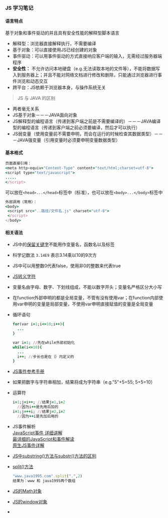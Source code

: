 ### JS 学习笔记  
#### 语言特点
基于对象和事件驱动的并且具有安全性能的解释型脚本语言   
* 解释型：浏览器直接解释执行，不需要编译   
* 基于对象：可以直接使用JS已经创建的对象    
* 事件驱动：可以用事件驱动的方式直接响应客户端的输入，无需经过服务器端程序  
* **安全性：** 不允许访问本地硬盘（e.g.无法读取本地的文件等），不能将数据写入到服务器上；并且不能对网络文档进行修改和删除，只能通过浏览器进行事件浏览和动态交互  
* 跨平台：JS依赖于浏览器本身，与操作系统无关  

> JS 与 JAVA 的区别  
 * 两者毫无关系  
 * JS基于对象－－－JAVA面向对象  
 * JS解释型的编程语言（传递到客户端之前是不需要编译的）－－－JAVA编译型的编程语言（传递到客户端之前必须要编译，然后才可以执行）  
 * JS弱变量（使用变量前不需要申明，而会在运行的时候检查其数据类型）－－－JAVA强变量（引用变量时必须要申明变量数据类型）

#### 基本格式
```ruby
页面直接引用：  
<meta http-equiv="Content-Type" content="text/html;charset=utf-8">
<script type="text/javascript">
.....
</script>
```  
可以放在`<head>...</head>`标签中（标准），也可以放在`<body>...</body>`标签中  
```ruby
外部调用（常用）：  
<body>  
 <script src="..路径/文件名.js" charset="utf-8">  
 </script>  
</body>  
```  

#### 相关语法   
* JS中的[保留关键字](http://www.runoob.com/js/js-reserved.html)不能用作变量名，函数名以及标签  

* 科学记数法 `3.14E9` 表示3.14乘以10的9次方  

* JS中可以用整数0代表false，使用非0的整数来代表true  

* [JS转义字符](http://www.w3school.com.cn/js/js_special_characters.asp)  
* 变量名由字母、数字、下划线组成，不能以数字开头；变量名严格区分大小写  

* 在function外部申明的都是全局变量，不管有没有使用var；在function内部使用var申明的变量是局部变量，不使用var申明直接赋值的变量是全局变量  

* 循环语句    
  ```ruby  
  for(var i=1;i<=10;i++){
    ...
  }  
  ```   

  ```ruby
  var i=1; //先在while外部初始化
  while(i<=10){
    ...
    i++; //步长也是在｛｝内定义的
  }
  ```    

* [JS事件参考手册](http://www.w3school.com.cn/jsref/jsref_events.asp)  

* 如果把数字与字符串相加，结果将成为字符串（e.g."5"+5=55; 5+5=10）  

* 运算符  
  ```ruby  
  i=1;j=i++; //结果j=1,i=2  
    //因为i++是先用后加的  
  i=1;j=++i; //结果j=2,i=2  
    //因为++i是先加后用的  
  ```   

* JS事件解析  
  [JavaScript事件 详细讲解](http://blog.163.com/hongshaoguoguo@126/blog/static/18046981201311735325175/)  
  [最详细的JavaScript和事件解读](http://www.codeceo.com/article/javascript-event-anay.html)  
  [原生JS事件详解](http://www.cnblogs.com/iyangyuan/p/4190773.html)  

* [JS中substring()方法与substr()方法的区别](http://blog.csdn.net/mcy478643968/article/details/3514987)  

* [split()方法](http://www.w3school.com.cn/jsref/jsref_split.asp)  
  ```ruby  
  "www.java1995.com".split(".",2)  
  结果为：www 和 java1995两个数组
  ```

* [JS的Math对象](http://www.w3school.com.cn/jsref/jsref_obj_math.asp)  
* [JS的window对象](http://www.cnblogs.com/kissdodog/archive/2013/01/01/2841464.html)  

* 
